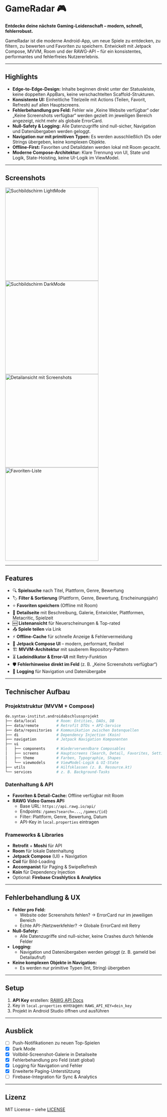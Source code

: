 # GameRadar 🎮

**Entdecke deine nächste Gaming-Leidenschaft – modern, schnell, fehlerrobust.**

GameRadar ist die moderne Android-App, um neue Spiele zu entdecken, zu filtern, zu bewerten und
Favoriten zu speichern. Entwickelt mit Jetpack Compose, MVVM, Room und der RAWG-API – für ein
konsistentes, performantes und fehlerfreies Nutzererlebnis.

---

## Highlights

- **Edge-to-Edge-Design:** Inhalte beginnen direkt unter der Statusleiste, keine doppelten AppBars,
  keine verschachtelten Scaffold-Strukturen.
- **Konsistente UI:** Einheitliche Titelzeile mit Actions (Teilen, Favorit, Refresh) auf allen
  Hauptscreens.
- **Fehlerbehandlung pro Feld:** Fehler wie „Keine Website verfügbar“ oder „Keine Screenshots
  verfügbar“ werden gezielt im jeweiligen Bereich angezeigt, nicht mehr als globale ErrorCard.
- **Null-Safety & Logging:** Alle Datenzugriffe sind null-sicher, Navigation und Datenübergaben
  werden geloggt.
- **Navigation nur mit primitiven Typen:** Es werden ausschließlich IDs oder Strings übergeben,
  keine komplexen Objekte.
- **Offline-First:** Favoriten und Detaildaten werden lokal mit Room gecacht.
- **Moderne Compose-Architektur:** Klare Trennung von UI, State und Logik, State-Hoisting, keine
  UI-Logik im ViewModel.

---

## Screenshots

<p>
  <img src="./img/screen1.png" width="300" alt="Suchbildschirm LightMode">
  <img src="./img/screen2.png" width="300" alt="Suchbildschirm DarkMode">
  <img src="./img/screen4.png" width="300" alt="Detailansicht mit Screenshots">
  <img src="./img/screen3.png" width="300" alt="Favoriten-Liste">
</p>

---

## Features

- 🔍 **Spielsuche** nach Titel, Plattform, Genre, Bewertung
- 🏷️ **Filter & Sortierung** (Plattform, Genre, Bewertung, Erscheinungsjahr)
- ⭐ **Favoriten speichern** (Offline mit Room)
- 📝 **Detailseite** mit Beschreibung, Galerie, Entwickler, Plattformen, Metacritic, Spielzeit
- 🆕 **Listenansicht** für Neuerscheinungen & Top-rated
- 📤 **Spiele teilen** via Link
- ⚡ **Offline-Cache** für schnelle Anzeige & Fehlervermeidung
- 🎨 **Jetpack Compose UI** – modern, performant, flexibel
- 🏗️ **MVVM-Architektur** mit sauberem Repository-Pattern
- ⏳ **Ladeindikator & Error-UI** mit Retry-Funktion
- 🛡️ **Fehlerhinweise direkt im Feld** (z. B. „Keine Screenshots verfügbar“)
- 📝 **Logging** für Navigation und Datenübergabe

---

## Technischer Aufbau

### Projektstruktur (MVVM + Compose)

```bash
de.syntax-institut.androidabschlussprojekt
├── data/local         # Room: Entities, DAOs, DB
├── data/remote        # Retrofit DTOs + API-Service
├── data/repositories  # Kommunikation zwischen Datenquellen
├── di                 # Dependency Injection (Koin)
├── navigation         # Jetpack Navigation Komponenten
├── ui
│   ├── components     # Wiederverwendbare Composables
│   ├── screens        # Hauptscreens (Search, Detail, Favorites, Settings)
│   ├── theme          # Farben, Typographie, Shapes
│   └── viewmodels     # ViewModel-Logik & UI-State
├── utils              # Hilfsklassen (z. B. Resource.kt)
└── services           # z. B. Background-Tasks
```

### Datenhaltung & API

- **Favoriten & Detail-Cache:** Offline verfügbar mit Room
- **RAWG Video Games API:**
  - Base URL: `https://api.rawg.io/api/`
  - Endpoints: `/games?search=...`, `/games/{id}`
  - Filter: Plattform, Genre, Bewertung, Datum
  - API-Key in `local.properties` eintragen

### Frameworks & Libraries

- **Retrofit** + **Moshi** für API
- **Room** für lokale Datenhaltung
- **Jetpack Compose** (UI) + Navigation
- **Coil** für Bild-Loading
- **Accompanist** für Paging & SwipeRefresh
- **Koin** für Dependency Injection
- Optional: **Firebase Crashlytics & Analytics**

---

## Fehlerbehandlung & UX

- **Fehler pro Feld:**
  - Website oder Screenshots fehlen? → ErrorCard nur im jeweiligen Bereich
  - Echte API-/Netzwerkfehler? → Globale ErrorCard mit Retry
- **Null-Safety:**
  - Alle Datenzugriffe sind null-sicher, keine Crashes durch fehlende Felder
- **Logging:**
  - Navigation und Datenübergaben werden geloggt (z. B. gameId bei Detailaufruf)
- **Keine komplexen Objekte in Navigation:**
  - Es werden nur primitive Typen (Int, String) übergeben

---

## Setup

1. **API Key** erstellen: [RAWG API Docs](https://rawg.io/apidocs)
2. Key in `local.properties` eintragen: `RAWG_API_KEY=dein_key`
3. Projekt in Android Studio öffnen und ausführen

---

## Ausblick

- [ ] Push-Notifikationen zu neuen Top-Spielen
- [x] Dark Mode
- [x] Vollbild-Screenshot-Galerie in Detailseite
- [x] Fehlerbehandlung pro Feld (statt global)
- [x] Logging für Navigation und Fehler
- [x] Erweiterte Paging-Unterstützung
- [ ] Firebase-Integration für Sync & Analytics

---

## Lizenz

MIT License – siehe [LICENSE](LICENSE)

